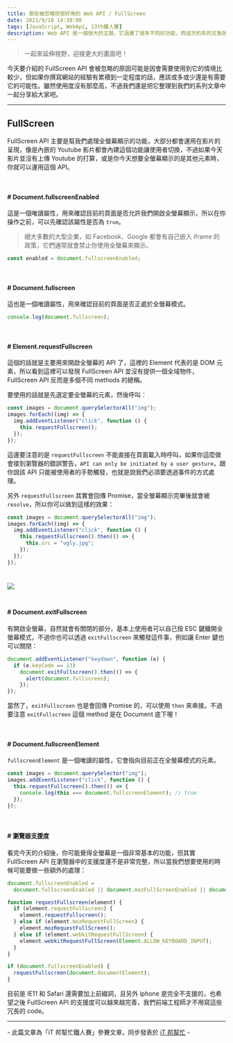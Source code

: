 ```yaml
---
title: 那些被忽略但很好用的 Web API / FullScreen
date: 2021/9/18 14:38:00
tags: [JavaScript, WebApi, 13th鐵人賽]
description: Web API 是一個很大的主題，它涵蓋了很多不同的功能，而這次的系列文章就是想要介紹那些深埋在 window 裡，你不曾發覺或是常常遺忘的 API，或許在你開發網頁的過程中有遇過一些特殊需求，當下雖然用了一些管用手法解決，但看完這次的系列文章，你可能會有新的靈感或發現。
---
```


> 一起來延伸視野，迎接更大的畫面吧！

今天要介紹的 FullScreen API 會被忽略的原因可能是因會需要使用到它的情境比較少，但如果你撰寫網站的經驗有累積到一定程度的話，應該或多或少還是有需要它的可能性。雖然使用度沒有那麼高，不過我們還是把它整理到我們的系列文章中一起分享給大家吧。

---

## FullScreen

FullScreen API 主要是幫我們處理全螢幕顯示的功能，大部分都會運用在影片的呈現，像是內嵌的 Youtube 影片都會內建這個功能讓使用者切換，不過如果今天影片並沒有上傳 Youtube 的打算，或是你今天想要全螢幕顯示的是其他元素時，你就可以運用這個 API。

<br/>

#### # Document.fullscreenEnabled

這是一個唯讀屬性，用來確認目前的頁面是否允許我們開啟全螢幕顯示，所以在你操作之前，可以先確認該屬性是否為 `true`。

> 絕大多數的大型企業，如 Facebook、Google 都會有自己嵌入 iframe 的政策，它們通常就會禁止你使用全螢幕來顯示。

```javascript
const enabled = document.fullscreenEnabled;
```

<br/>

#### # Document.fullscreen

這也是一個唯讀屬性，用來確認目前的頁面是否正處於全螢幕模式。

```javascript
console.log(document.fullscreen);
```

<br/>

#### # Element.requestFullscreen

這個的話就是主要用來開啟全螢幕的 API 了，這裡的 Element 代表的是 DOM 元素，所以看到這裡可以發現 FullScreen API 並沒有提供一個全域物件，FullScreen API 反而是多個不同 methods 的總稱。

要使用的話就是先選定要全螢幕的元素，然後呼叫：

```javascript
const images = document.querySelectorAll("img");
images.forEach((img) => {
  img.addEventListener("click", function () {
    this.requestFullscreen();
  });
});
```

這邊要注意的是 `requestFullscreen` 不能直接在頁面載入時呼叫，如果你這麼做會接到瀏覽器的錯誤警告，`API can only be initiated by a user gesture`，跟你說該 API 只能被使用者的手勢觸發，也就是說我們必須要透過事件的方式處理。

另外 `requestFullscreen` 其實會回傳 Promise，當全螢幕顯示完畢後就會被 `resolve`，所以你可以做到這樣的效果：

```javascript
const images = document.querySelectorAll("img");
images.forEach((img) => {
  img.addEventListener("click", function () {
    this.requestFullscreen().then(() => {
      this.src = "ugly.jpg";
    });
  });
});
```

<img src="/img/content/webApi-5/fullscreen.gif" style="margin: 24px auto;" />

<br/>

#### # Document.exitFullscreen

有開啟全螢幕，自然就會有關閉的部分，基本上使用者可以自己按 ESC 鍵離開全螢幕模式，不過你也可以透過 `exitFullscreen` 來觸發這件事，例如讓 Enter 鍵也可以關閉：

```javascript
document.addEventListener("keydown", function (e) {
  if (e.keyCode == 13)
    document.exitFullscreen().then(() => {
      alert(document.fullscreen);
    });
});
```

當然了，`exitFullscreen` 也是會回傳 Promise 的，可以使用 `then` 來串接。不過要注意 `exitFullscreen` 這個 method 是在 Document 底下喔！

<br/>

#### # Document.fullscreenElement

`fullscreenElement` 是一個唯讀的屬性，它會指向目前正在全螢幕模式的元素。

```javascript
const images = document.querySelector("img");
images.addEventListener("click", function () {
  this.requestFullscreen().then(() => {
    console.log(this === document.fullscreenElement); // true
  });
});
```

<br/>

#### # 瀏覽器支援度

看完今天的介紹後，你可能覺得全螢幕是一個非常基本的功能，但其實 FullScreen API 在瀏覽器中的支援度還不是非常完整，所以當我們想要使用的時候可能要做一些額外的處理：

```javascript
document.fullscreenEnabled =
  document.fullscreenEnabled || document.mozFullScreenEnabled || document.documentElement.webkitRequestFullScreen;

function requestFullscreen(element) {
  if (element.requestFullscreen) {
    element.requestFullscreen();
  } else if (element.mozRequestFullScreen) {
    element.mozRequestFullScreen();
  } else if (element.webkitRequestFullScreen) {
    element.webkitRequestFullScreen(Element.ALLOW_KEYBOARD_INPUT);
  }
}

if (document.fullscreenEnabled) {
  requestFullscreen(document.documentElement);
}
```

目前是 IE11 和 Safari 還需要加上前綴詞，且另外 iphone 是完全不支援的，也希望之後 FullScreen API 的支援度可以越來越完善，我們前端工程師才不用寫這些冗長的 code。

---

\- 此篇文章為「iT 邦幫忙鐵人賽」參賽文章，同步發表於 [iT 邦幫忙](https://ithelp.ithome.com.tw/articles/10268620) -
